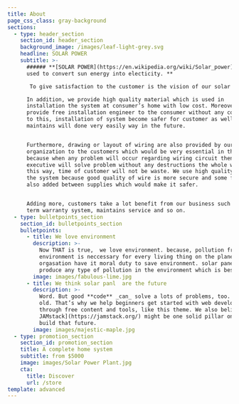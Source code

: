 ```yaml
---
title: About
page_css_class: gray-background
sections:
  - type: header_section
    section_id: header_section
    background_image: /images/leaf-light-grey.svg
    headline: SOLAR POWER
    subtitle: >-
      ###### **[SOLAR POWER](https://en.wikipedia.org/wiki/Solar_power)— are
      used to convert sun energy into electicity. **

       To give satisfaction to the customer is the vision of our solar plant industry. In our organization, the main motive to give more satisfaction to the customer at low charges.

      In addition, we provide high quality material which is used in
      installation the system at consumer’s home with low cost. Moreover,
      provide free installation engineer to the consumer without any cost. Due
      to this, installation of system become safer for customer as well as
      maintains will done very easily way in the future. 


      Furthermore, drawing or layout of wiring are also provided by our
      organization to the customers which would be very essential in the future
      because when any problem will occur regarding wiring circuit then our
      executive will solve problem without any destructions the whole wiring. In
      this way, time of customer will not be waste. We use high quality wire in
      the system because good quality of wire is more secure and some fuse is
      also added between supplies which would make it safer. 


      Adding more, customers take a lot benefit from our business such as long
      term warranty system, maintains service and so on.
  - type: bulletpoints_section
    section_id: bulletpoints_section
    bulletpoints:
      - title: We love environment
        description: >-
          Now THAT is true,  we love environment. because, pollution free
          environment is neccessary for every living thing on the planet. Our
          orgasation have it moral duty to save environment. solar panel not
          produce any type of pollution in the environment which is best for us.
        image: images/fabulous-lime.jpg
      - title: We think solar panl  are the future
        description: >-
          Word. But good **code** _can_ solve a lots of problems, too. New _and_
          old. That’s why we help beginners get started with web development
          through free content and tools, like this theme. We also believe [the
          JAMstack](https://jamstack.org/) might be one solid pillar on which we
          build that future.
        image: images/majestic-maple.jpg
  - type: promotion_section
    section_id: promotion_section
    title: A complete home system
    subtitle: from $5000
    image: images/Solar Power Plant.jpg
    cta:
      title: Discover
      url: /store
template: advanced
---
```

